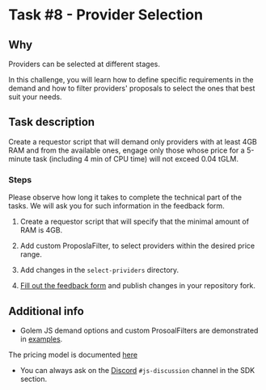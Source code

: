 # Task #8 - Provider Selection

## Why

Providers can be selected at different stages. 

In this challenge, you will learn how to define specific requirements in the demand and how to filter providers' proposals to select the ones that best suit your needs.

## Task description

Create a requestor script that will demand only providers with at least 4GB RAM and from the available ones, engage only those whose price for a 5-minute task (including 4 min of CPU time) will not exceed 0.04 tGLM.

### Steps

Please observe how long it takes to complete the technical part of the tasks. We will ask you for such information in the feedback form.

1. Create a requestor script that will specify that the minimal amount of RAM is 4GB.

2. Add custom ProposlaFilter, to select providers within the desired price range.

3. Add changes in the `select-prividers` directory.

4. [Fill out the feedback form](./FEEDBACK.md) and publish changes in your repository fork.
## Additional info

- Golem JS demand options and custom ProsoalFilters are demonstrated in [examples](https://docs.golem.network/creators/javascript/examples/selecting-providers).

The pricing model is documented [here](https://github.com/golemfactory/golem-architecture/blob/master/standards/3-commercial/com/pricing/model.md)

- You can always ask on the [Discord](https://chat.golem.network/) `#js-discussion` channel in the SDK section.
